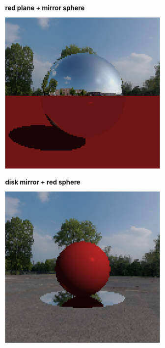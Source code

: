 ## red plane + mirror sphere
![red plane + mirror sphere](output1.png)

## disk mirror + red sphere
![disk mirror + red sphere](output2.png)
